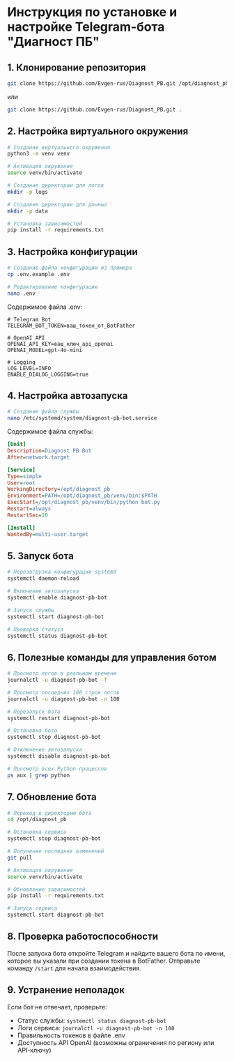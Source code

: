 # Инструкция по установке и настройке Telegram-бота "Диагност ПБ"

## 1. Клонирование репозитория

```bash
git clone https://github.com/Evgen-rus/Diagnost_PB.git /opt/diagnost_pb
```

или

```bash
git clone https://github.com/Evgen-rus/Diagnost_PB.git .
```


## 2. Настройка виртуального окружения

```bash
# Создание виртуального окружения
python3 -m venv venv

# Активация окружения
source venv/bin/activate

# Создание директории для логов
mkdir -p logs

# Создание директории для данных
mkdir -p data

# Установка зависимостей
pip install -r requirements.txt
```

## 3. Настройка конфигурации

```bash
# Создание файла конфигурации из примера
cp .env.example .env

# Редактирование конфигурации
nano .env
```

Содержимое файла .env:

```
# Telegram Bot
TELEGRAM_BOT_TOKEN=ваш_токен_от_BotFather

# OpenAI API
OPENAI_API_KEY=ваш_ключ_api_openai
OPENAI_MODEL=gpt-4o-mini

# Logging
LOG_LEVEL=INFO
ENABLE_DIALOG_LOGGING=true
```

## 4. Настройка автозапуска

```bash
# Создание файла службы
nano /etc/systemd/system/diagnost-pb-bot.service
```

Содержимое файла службы:

```ini
[Unit]
Description=Diagnost PB Bot
After=network.target

[Service]
Type=simple
User=root
WorkingDirectory=/opt/diagnost_pb
Environment=PATH=/opt/diagnost_pb/venv/bin:$PATH
ExecStart=/opt/diagnost_pb/venv/bin/python bot.py
Restart=always
RestartSec=10

[Install]
WantedBy=multi-user.target
```

## 5. Запуск бота

```bash
# Перезагрузка конфигурации systemd
systemctl daemon-reload

# Включение автозапуска
systemctl enable diagnost-pb-bot

# Запуск службы
systemctl start diagnost-pb-bot

# Проверка статуса
systemctl status diagnost-pb-bot
```

## 6. Полезные команды для управления ботом

```bash
# Просмотр логов в реальном времени
journalctl -u diagnost-pb-bot -f

# Просмотр последних 100 строк логов
journalctl -u diagnost-pb-bot -n 100

# Перезапуск бота
systemctl restart diagnost-pb-bot

# Остановка бота
systemctl stop diagnost-pb-bot

# Отключение автозапуска
systemctl disable diagnost-pb-bot

# Просмотр всех Python процессов
ps aux | grep python
```

## 7. Обновление бота

```bash
# Переход в директорию бота
cd /opt/diagnost_pb

# Остановка сервиса
systemctl stop diagnost-pb-bot

# Получение последних изменений
git pull

# Активация окружения
source venv/bin/activate

# Обновление зависимостей
pip install -r requirements.txt

# Запуск сервиса
systemctl start diagnost-pb-bot
```

## 8. Проверка работоспособности

После запуска бота откройте Telegram и найдите вашего бота по имени, которое вы указали при создании токена в BotFather. Отправьте команду `/start` для начала взаимодействия.

## 9. Устранение неполадок

Если бот не отвечает, проверьте:

- Статус службы: `systemctl status diagnost-pb-bot`
- Логи сервиса: `journalctl -u diagnost-pb-bot -n 100`
- Правильность токенов в файле .env
- Доступность API OpenAI (возможны ограничения по региону или API-ключу)
